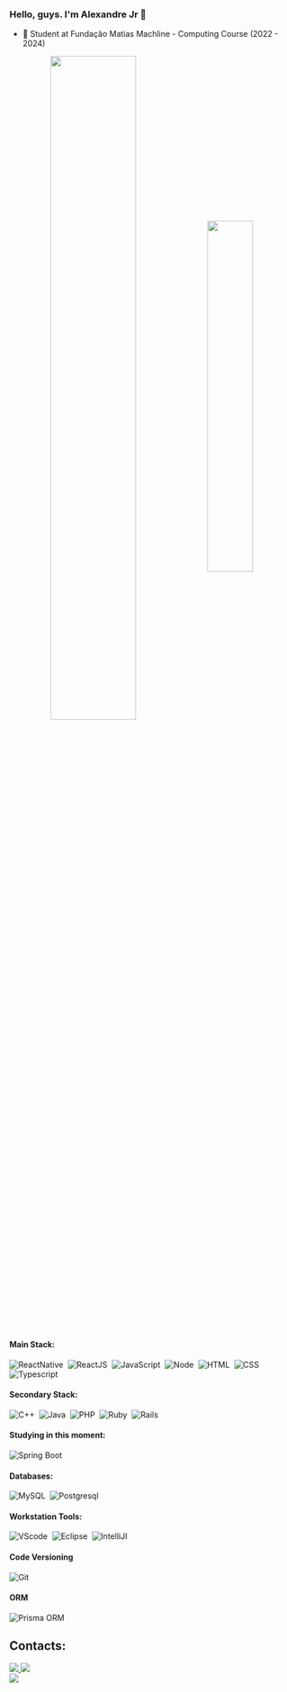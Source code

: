 ### Hello, guys. I'm Alexandre Jr 👋

- 📍 Student at Fundação Matias Machline - Computing Course (2022 - 2024)

<div  align="center" style="margin-bottom:100px">
<img width=55% align="center"  src="https://github-readme-streak-stats.herokuapp.com?user=AlexandreJr16&theme=dracula&mode=weekly" />
<img width=40% align="center" src="https://github-readme-stats-git-main-rafaelalexandrino.vercel.app/api/top-langs/?username=AlexandreJr16&show_icons=true&theme=dracula&layout=compact" />
 </div>
 
 &nbsp;
 &nbsp;

 #### Main Stack:

![ReactNative](https://img.shields.io/badge/React_Native-20232A?style=for-the-badge&logo=react&logoColor=61DAFB)&nbsp;
![ReactJS](https://img.shields.io/badge/React-20232A?style=for-the-badge&logo=react&logoColor=61DAFB)&nbsp;
![JavaScript](https://img.shields.io/badge/JavaScript-F7DF1E?style=for-the-badge&logo=javascript&logoColor=black)&nbsp;
![Node](https://img.shields.io/badge/Node.js-43853D?style=for-the-badge&logo=node.js&logoColor=white)&nbsp;
![HTML](https://img.shields.io/badge/HTML5-E34F26?style=for-the-badge&logo=html5&logoColor=white)&nbsp;
![CSS](https://img.shields.io/badge/CSS3-1572B6?style=for-the-badge&logo=css3&logoColor=white)&nbsp;
![Typescript](https://img.shields.io/badge/TypeScript-007ACC?style=for-the-badge&logo=typescript&logoColor=white)&nbsp;

#### Secondary Stack:

![C++](https://img.shields.io/badge/C%2B%2B-00599C?style=for-the-badge&logo=c%2B%2B&logoColor=white)&nbsp;
![Java](https://img.shields.io/badge/Java-ED8B00?style=for-the-badge&logo=openjdk&logoColor=white)&nbsp;
![PHP](https://img.shields.io/badge/PHP-777BB4?style=for-the-badge&logo=php&logoColor=white)&nbsp;
![Ruby](https://img.shields.io/badge/Ruby-CC342D?style=for-the-badge&logo=ruby&logoColor=white)&nbsp;
![Rails](https://img.shields.io/badge/Ruby_on_Rails-CC0000?style=for-the-badge&logo=ruby-on-rails&logoColor=white)&nbsp;

#### Studying in this moment:
![Spring Boot](https://img.shields.io/badge/Spring-6DB33F?style=for-the-badge&logo=spring&logoColor=white)&nbsp;

#### Databases:

![MySQL](https://img.shields.io/badge/MySQL-005C84?style=for-the-badge&logo=mysql&logoColor=white)&nbsp;
![Postgresql](https://img.shields.io/badge/PostgreSQL-316192?style=for-the-badge&logo=postgresql&logoColor=white)&nbsp;

#### Workstation Tools:

![VScode](https://img.shields.io/badge/vscode-4285F4?style=for-the-badge&logo=vscode&logoColor=white)&nbsp;
![Eclipse](https://img.shields.io/badge/Eclipse-2C2255?style=for-the-badge&logo=eclipse&logoColor=white)&nbsp;
![IntelliJI](https://img.shields.io/badge/IntelliJ_IDEA-000000.svg?style=for-the-badge&logo=intellij-idea&logoColor=white)&nbsp;

#### Code Versioning
![Git](https://img.shields.io/badge/GIT-E44C30?style=for-the-badge&logo=git&logoColor=white)&nbsp;

#### ORM

![Prisma ORM](https://img.shields.io/badge/Prisma-3982CE?style=for-the-badge&logo=Prisma&logoColor=white)&nbsp;


## Contacts:

<div> 
<a href="https://www.instagram.com/souza.al3" target="_blank"><img src="https://img.shields.io/badge/-Instagram-%23E4405F?style=for-the-badge&logo=instagram&logoColor=white">
</a>
<a href = "mailto:alexandrep.souzzza@gmail.com"> <img src="https://img.shields.io/badge/-Gmail-%23333?style=for-the-badge&logo=gmail&logoColor=white" target="_blank"></a> 
</div>
<a href = "https://www.linkedin.com/in/alexandre-souza-480759288/"> <img src="https://img.shields.io/badge/LinkedIn-0077B5?style=for-the-badge&logo=linkedin&logoColor=white" target="_blank"></a> 
</div>

&nbsp;&nbsp;
 
